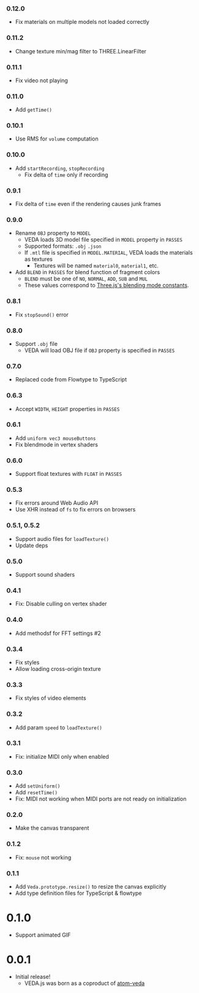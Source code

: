 ### 0.12.0
- Fix materials on multiple models not loaded correctly

### 0.11.2
- Change texture min/mag filter to THREE.LinearFilter

### 0.11.1
- Fix video not playing

### 0.11.0
- Add `getTime()`

### 0.10.1

- Use RMS for `volume` computation

### 0.10.0

- Add `startRecording`, `stopRecording`
  - Fix delta of `time` only if recording

### 0.9.1

- Fix delta of `time` even if the rendering causes junk frames

### 0.9.0

- Rename `OBJ` property to `MODEL`
  - VEDA loads 3D model file specified in `MODEL` property in `PASSES`
  - Supported formats: `.obj` `.json`
  - If `.mtl` file is specified in `MODEL.MATERIAL`, VEDA loads the materials as textures
    - Textures will be named `material0`, `material1`, etc.
- Add `BLEND` in `PASSES` for blend function of fragment colors
  - `BLEND` must be one of `NO`, `NORMAL`, `ADD`, `SUB` and `MUL`
  - These values correspond to [Three.js's blending mode constants](https://threejs.org/docs/#api/constants/Materials).

### 0.8.1

- Fix `stopSound()` error

### 0.8.0

- Support `.obj` file
  - VEDA will load OBJ file if `OBJ` property is specified in `PASSES`

### 0.7.0

- Replaced code from Flowtype to TypeScript

### 0.6.3

- Accept `WIDTH`, `HEIGHT` properties in `PASSES`

### 0.6.1

- Add `uniform vec3 mouseButtons`
- Fix blendmode in vertex shaders

### 0.6.0

- Support float textures with `FLOAT` in `PASSES`

### 0.5.3

- Fix errors around Web Audio API
- Use XHR instead of `fs` to fix errors on browsers

### 0.5.1, 0.5.2

- Support audio files for `loadTexture()`
- Update deps

### 0.5.0

- Support sound shaders

### 0.4.1

- Fix: Disable culling on vertex shader

### 0.4.0

- Add methodsf for FFT settings #2

### 0.3.4

- Fix styles
- Allow loading cross-origin texture

### 0.3.3

- Fix styles of video elements

### 0.3.2

- Add param `speed` to `loadTexture()`

### 0.3.1

- Fix: initialize MIDI only when enabled

### 0.3.0

- Add `setUniform()`
- Add `resetTime()`
- Fix: MIDI not working when MIDI ports are not ready on initialization

### 0.2.0

- Make the canvas transparent

### 0.1.2

- Fix: `mouse` not working

### 0.1.1

- Add `Veda.prototype.resize()` to resize the canvas explicitly
- Add type definition files for TypeScript & flowtype

# 0.1.0

- Support animated GIF

# 0.0.1

- Initial release!
  - VEDA.js was born as a coproduct of [atom-veda](https://github.com/fand/atom-veda/)
